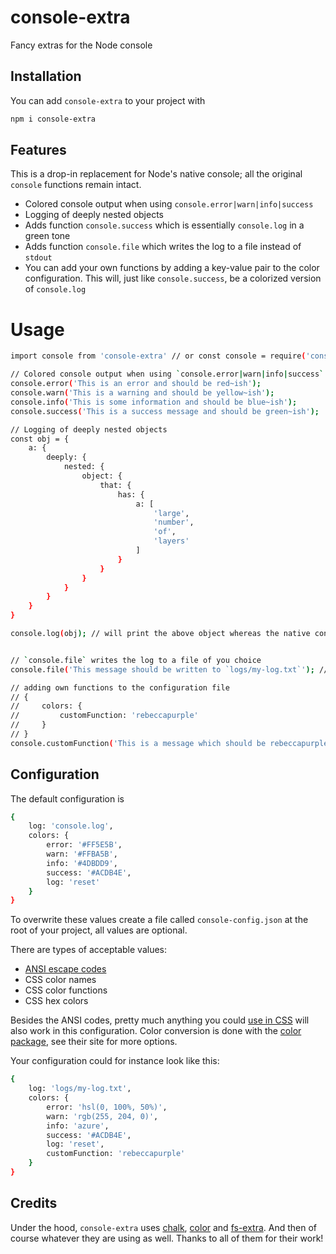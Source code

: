 # console-extra
Fancy extras for the Node console

## Installation
You can add `console-extra` to your project with
```bash
npm i console-extra
```

## Features
This is a drop-in replacement for Node's native console; all the original `console` functions remain intact.
- Colored console output when using `console.error|warn|info|success`
- Logging of deeply nested objects
- Adds function `console.success` which is essentially `console.log` in a green tone
- Adds function `console.file` which writes the log to a file instead of `stdout`
- You can add your own functions by adding a key-value pair to the color configuration. This will, just like `console.success`, be a colorized version of `console.log`

# Usage
```bash
import console from 'console-extra' // or const console = require('console-extra')

// Colored console output when using `console.error|warn|info|success`
console.error('This is an error and should be red~ish');  
console.warn('This is a warning and should be yellow~ish');  
console.info('This is some information and should be blue~ish'); 
console.success('This is a success message and should be green~ish'); 

// Logging of deeply nested objects
const obj = {
    a: {
        deeply: {
            nested: {
                object: {
                    that: {
                        has: {
                            a: [
                                'large', 
                                'number', 
                                'of', 
                                'layers'
                            ]
                        }
                    }
                }
            }
        }
    }
}

console.log(obj); // will print the above object whereas the native console would only print `{ a: { deeply: { nested: [Object] } } }`


// `console.file` writes the log to a file of you choice
console.file('This message should be written to `logs/my-log.txt`'); // will write to the log file

// adding own functions to the configuration file
// {
//     colors: {
//         customFunction: 'rebeccapurple'
//     }
// }
console.customFunction('This is a message which should be rebeccapurple');

```

## Configuration

The default configuration is 
```bash
{
    log: 'console.log',
    colors: {
        error: '#FF5E5B',
        warn: '#FFBA5B',
        info: '#4DBDD9',
        success: '#ACDB4E',        
        log: 'reset'
    }
}
```
To overwrite these values create a file called `console-config.json` at the root of your project, all values are optional. 

There are types of acceptable values:

- [ANSI escape codes](https://github.com/chalk/ansi-styles/blob/main/index.js#L11)
- CSS color names
- CSS color functions
- CSS hex colors

Besides the ANSI codes, pretty much anything you could [use in CSS](https://developer.mozilla.org/en-US/docs/Web/CSS/color) will also work in this configuration. Color conversion is done with the [color package](https://www.npmjs.com/package/color), see their site for more options. 

Your configuration could for instance look like this:
```bash
{
    log: 'logs/my-log.txt',
    colors: {
        error: 'hsl(0, 100%, 50%)',
        warn: 'rgb(255, 204, 0)',
        info: 'azure',
        success: '#ACDB4E',
        log: 'reset',
        customFunction: 'rebeccapurple'
    }
}
```

## Credits

Under the hood, `console-extra` uses [chalk](https://www.npmjs.com/package/chalk), [color](https://www.npmjs.com/package/color) and [fs-extra](https://www.npmjs.com/package/fs-extra). And then of course whatever they are using as well. Thanks to all of them for their work!

